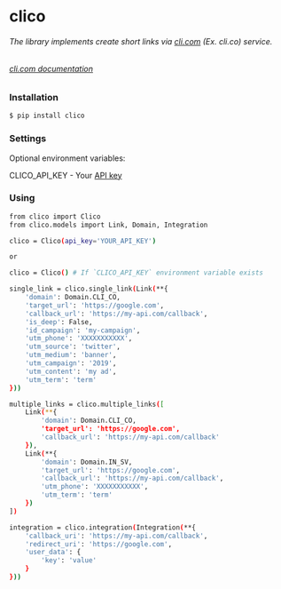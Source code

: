# clico

###### The library implements create short links via [cli.com](https://cli.co) (Ex. cli.co) service.
###### [cli.com documentation](https://cli.com/docs/)

### Installation

```sh
$ pip install clico
```

### Settings

Optional environment variables:

CLICO_API_KEY - Your [API key](https://cli.co/dashboard/account)

### Using

```sh
from clico import Clico
from clico.models import Link, Domain, Integration

clico = Clico(api_key='YOUR_API_KEY')

or

clico = Clico() # If `CLICO_API_KEY` environment variable exists

single_link = clico.single_link(Link(**{
    'domain': Domain.CLI_CO,
    'target_url': 'https://google.com',
    'callback_url': 'https://my-api.com/callback',
    'is_deep': False,
    'id_campaign': 'my-campaign',
    'utm_phone': 'XXXXXXXXXXX',
    'utm_source': 'twitter',
    'utm_medium': 'banner',
    'utm_campaign': '2019',
    'utm_content': 'my ad',
    'utm_term': 'term'
}))

multiple_links = clico.multiple_links([
    Link(**{
        'domain': Domain.CLI_CO,
        'target_url': 'https://google.com',
        'callback_url': 'https://my-api.com/callback'
    }),
    Link(**{
        'domain': Domain.IN_SV,
        'target_url': 'https://google.com',
        'callback_url': 'https://my-api.com/callback',
        'utm_phone': 'XXXXXXXXXXX',
        'utm_term': 'term'
    })
])

integration = clico.integration(Integration(**{
    'callback_uri': 'https://my-api.com/callback',
    'redirect_uri': 'https://google.com',
    'user_data': {
        'key': 'value'
    }
}))
```